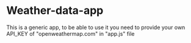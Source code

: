 # Weather-data-app

This is a generic app, to be able to use it you need to provide your own API_KEY of  "openweathermap.com" in "app.js" file
